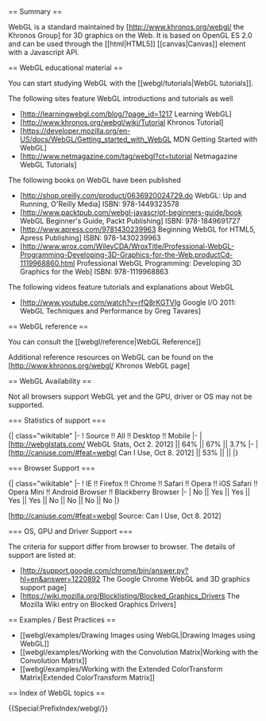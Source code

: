 == Summary ==

WebGL is a standard maintained by [http://www.khronos.org/webgl/ the Khronos Group] for 3D graphics on the Web. It is based on OpenGL ES 2.0 and can be used through the [[html|HTML5]] [[canvas|Canvas]] element with a Javascript API.

== WebGL educational material ==

You can start studying WebGL with the [[webgl/tutorials|WebGL tutorials]].

The following sites feature WebGL introductions and tutorials as well

* [http://learningwebgl.com/blog/?page_id=1217 Learning WebGL]
* [http://www.khronos.org/webgl/wiki/Tutorial Khronos Tutorial]
* [https://developer.mozilla.org/en-US/docs/WebGL/Getting_started_with_WebGL MDN Getting Started with WebGL]
* [http://www.netmagazine.com/tag/webgl?ct=tutorial Netmagazine WebGL Tutorials]

The following books on WebGL have been published

* [http://shop.oreilly.com/product/0636920024729.do WebGL: Up and Running, O'Reilly Media] ISBN: 978-1449323578
* [http://www.packtpub.com/webgl-javascript-beginners-guide/book WebGL Beginner's Guide, Packt Publishing] ISBN: 978-1849691727
* [http://www.apress.com/9781430239963 Beginning WebGL for HTML5, Apress Publishing] ISBN: 978-1430239963
* [http://www.wrox.com/WileyCDA/WroxTitle/Professional-WebGL-Programming-Developing-3D-Graphics-for-the-Web.productCd-1119968860.html Professional WebGL Programming: Developing 3D Graphics for the Web] ISBN: 978-1119968863

The following videos feature tutorials and explanations about WebGL

* [http://www.youtube.com/watch?v=rfQ8rKGTVlg Google I/O 2011: WebGL Techniques and Performance by Greg Tavares]

== WebGL reference ==

You can consult the [[webgl/reference|WebGL Reference]] 

Additional reference resources on WebGL can be found on the [http://www.khronos.org/webgl/ Khronos WebGL page]

== WebGL Availability ==

Not all browsers support WebGL yet and the GPU, driver or OS may not be supported.

=== Statistics of support ===

{| class="wikitable"
|-
! Source !! All !! Desktop !! Mobile
|-
| [http://webglstats.com/ WebGL Stats, Oct 2. 2012] || 64% || 67% || 3.7%
|-
| [http://caniuse.com/#feat=webgl Can I Use, Oct 8. 2012] || 53% || ||
|}



=== Browser Support ===

{| class="wikitable"
|-
! IE !! Firefox !! Chrome !! Safari !! Opera !! iOS Safari !! Opera Mini !! Android Browser !! Blackberry Browser
|-
| No || Yes || Yes || Yes || Yes || No || No || No || No
|}

[http://caniuse.com/#feat=webgl Source: Can I Use, Oct 8. 2012]

=== OS, GPU and Driver Support ===

The criteria for support differ from browser to browser. The details of support are listed at:

* [http://support.google.com/chrome/bin/answer.py?hl=en&answer=1220892 The Google Chrome WebGL and 3D graphics support page]
* [https://wiki.mozilla.org/Blocklisting/Blocked_Graphics_Drivers The Mozilla Wiki entry on Blocked Graphics Drivers]

== Examples / Best Practices ==

* [[webgl/examples/Drawing Images using WebGL|Drawing Images using WebGL]]
* [[webgl/examples/Working with the Convolution Matrix|Working with the Convolution Matrix]]
* [[webgl/examples/Working with the Extended ColorTransform Matrix|Extended ColorTransform Matrix]]

== Index of WebGL topics ==

{{Special:PrefixIndex/webgl/}}